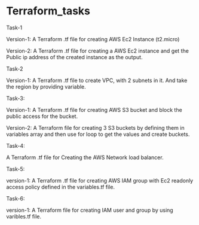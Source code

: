 # Terraform_tasks


Task-1

  Version-1: 
  A Terraform .tf file for creating AWS Ec2 Instance (t2.micro)
  
  Version-2:
  A Terraform .tf file for creating a AWS Ec2 instance and get the Public ip address of the created instance as the output.
  
Task-2

  Version-1:
  A Terraform .tf file to create VPC, with 2 subnets in it. And take the region by providing variable.
  
Task-3:

  Version-1:
  A Terraform .tf file for creating AWS S3 bucket and block the public access for the bucket.

  Version-2:
   A Terraform file for creating 3 S3 buckets by defining them in variables array and then use for loop to get the values and create buckets.

Task-4:

A Terraform .tf file for Creating the AWS Network load balancer.

Task-5:

  version-1: A Terraform .tf file for creating AWS IAM group with Ec2 readonly access policy defined in the variables.tf file.

Task-6:

  version-1: A Terraform file for creating IAM user and group by using varibles.tf file.

